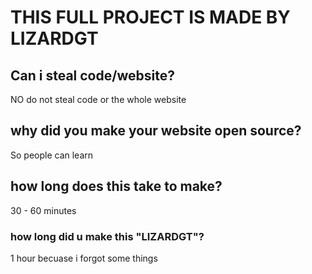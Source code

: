 # THIS FULL PROJECT IS MADE BY LIZARDGT 

## Can i steal code/website?
NO do not steal code or the whole website 

## why did you make your website open source?
So people can learn 

## how long does this take to make?
30 - 60 minutes

### how long did u make this "LIZARDGT"?
1 hour becuase i forgot some things